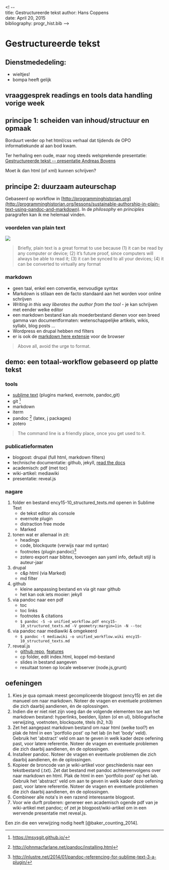 
<! --  
title: Gestructureerde tekst 
author: Hans Coppens  
date: April 20, 2015  
bibliography: progr_hist.bib -->


Gestructureerde tekst
=====================

## Dienstmededeling:

* wieltjes!
* bompa heeft gelijk

## vraaggesprek readings en tools data handling vorige week

## principe 1: scheiden van inhoud/structuur en opmaak 

Borduurt verder op het html/css verhaal dat tijdends de OPO informatiekunde al aan bod kwam.

Ter herhaling een oude, maar nog steeds welsprekende presentatie:
[Gestructureerde tekst -- presentatie Andreas Bovens](http://japanologie.arts.kuleuven.be/bestanden/Gestructureerdetekst.pdf)

Moet ik dan html (of xml) kunnen schrijven?

## principe 2: duurzaam auteurschap 

Gebaseerd op workflow in [http://programminghistorian.org](http://programminghistorian.org/lessons/sustainable-authorship-in-plain-text-using-pandoc-and-markdown). In de _philosophy_ en _principles_ paragrafen kan ik me helemaal vinden.


<!-- When you use MS Word, Google Docs, or Open Office to write documents, what you see is not what you get. Beneath the visible layer of words, sentences, and paragraphs lies a complicated layer of code understandable only to machines. Because of that hidden layer, your .docx and .pdf files depend on proprietary tools to be rendered correctly. Such documents are difficult to search, to print, and to convert into other file formats.

Moreover, time spent formatting your document in MS Word or Open Office is wasted, because all that formatting is removed by the publisher during submission. Both authors and publishers would benefit from exchanging files with minimal formatting, leaving the typesetting to the final typesetting stage of the publishing process. -->

### voordelen van plain text 

![](https://farm9.staticflickr.com/8512/8596614435_e91b832eb1_c.jpg)

>Briefly, plain text is a great format to use because (1) it can be read by any computer or device; (2) it’s future proof, since computers will always be able to read it; (3) it can be synced to all your devices; (4) it can be converted to virtually any format


### markdown

* geen taal, enkel een conventie, eenvoudige syntax
* Markdown is stilaan een de facto standaard aan het worden voor online schrijven
* _Writing in this way liberates the author from the tool_ - je kan schrijven met eender welke editor
* een markdown bestand kan als moederbestand dienen voor een breed gamma van documentformaten: wetenschappelijke artikels, wikis, syllabi, blog posts ...
* Wordpress en drupal hebben md filters
* er is ook de [markdown here extensie](https://github.com/adam-p/markdown-here) voor de browser 
> Above all, avoid the urge to format. 

<!-- Remember that you are identifying semantic units: sections, subsections, emphasis, footnotes, and figures. Even *italics* and **bold** in Markdown are not really formatting marks, but indicate different level of emphasis. The formatting will happen later, once you know the venue and the requirements of publication. -->


## demo: een totaal-workflow gebaseerd op platte tekst

### tools

- [sublime text](https://www.sublimetext.com/) (plugins marked, evernote, pandoc,git)
- git [^2]
- markdown
- iterm
- pandoc [^1]  (latex, j packages)
- zotero

> The command line is a friendly place, once you get used to it.


### publicatieformaten

- blogpost: drupal (full html, markdown filters)
- technische documentatie: github, jekyll, [read the docs](https://read-the-docs.readthedocs.org/en/latest/getting_started.html) 
- academisch: pdf (met toc)
- wiki-artikel: mediawiki
- presentatie: reveal.js

### nagare

1. folder en bestand ency15-10_structured_texts.md openen in Sublime Text
    - de tekst editor als console  
    - evernote plugin
    - distraction free mode     
    - Marked
2. tonen wat er allemaal in zit:
    - headings
    - code, blockquote (verwijs naar md syntax)
    - footnotes (plugin pandoc)[^3]
    - zotero export naar bibtex, toevoegen aan yaml info, default stijl is auteur-jaar
3.  drupal
    - c&p html (via Marked)
    - md filter 
4.  github
    - kleine aanpassing bestand en via git naar github
    - het kan ook iets mooier: jekyll
5. via pandoc naar een pdf
    - toc
    - toc links
    - footnotes & citations
    - `$ pandoc -S -o unified_workflow.pdf ency15-10_structured_texts.md -V geometry:margin=1in -N --toc`
6. via pandoc naar mediawiki & omgekeerd
    - `$ pandoc -t mediawiki -o unified_workflow.wiki ency15-10_structured_texts.md`
7. reveal.js
    - [github repo](https://github.com/hakimel/reveal.js), [features](http://lab.hakim.se/reveal-js/#/)
    - cp folder, edit index.html, koppel md-bestand
    - slides in bestand aangeven    
    - resultaat tonen op locale webserver (node.js,grunt)

<!-- Treat you source files as an authoritative version of your text, and you target files as disposable “print outs” that you can easily generate with Pandoc on the fly. -->


## oefeningen

1. Kies je qua opmaak meest gecompliceerde blogpost (ency15) en zet die manueel om naar markdown. Noteer de vragen en eventuele problemen die zich daarbij aandienen, én de oplossingen.
2. Indien die er niet niet zijn voeg dan de volgende elementen toe aan het markdown bestand: hyperlinks, beelden, lijsten (ol en ul), bibliografische verwijzing, voetnoten, blockquote, titels (h2, h3)
3. Zet het aangepast markdown bestand om naar html (welke tool?) en plak de html in een 'portfolio post' op het lab (in het 'body' veld). Gebruik het 'abstract' veld om aan te geven in welk kader deze oefening past, voor latere referentie. Noteer de vragen en eventuele problemen die zich daarbij aandienen, én de oplossingen.
4. Installeer pandoc. Noteer de vragen en eventuele problemen die zich daarbij aandienen, én de oplossingen.
5. Kopieer de broncode van je wiki-artikel voor geschiedenis naar een tekstbestand (.txt). Zet dat bestand met pandoc achtereenvolgens over naar markdown en html. Plak de html in een 'portfolio post' op het lab. Gebruik het 'abstract' veld om aan te geven in welk kader deze oefening past, voor latere referentie. Noteer de vragen en eventuele problemen die zich daarbij aandienen, én de oplossingen.
6. Combineer alle nota's in een razend interessante blogpost.
7. Voor wie durft proberen: genereer een academisch ogende pdf van je wiki-artikel met pandoc; of zet je blogpost/wiki-artikel om in een wervende presentatie met reveal.js.



Een zin die een verwijzing nodig heeft [@baker_counting_2014].


[^1]: <http://johnmacfarlane.net/pandoc/installing.html>

[^2]: <https://msysgit.github.io/>

[^3]: <http://inlustre.net/2014/01/pandoc-referencing-for-sublime-text-3-a-plugin/>
